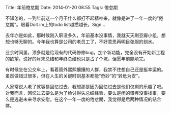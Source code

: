 Title: 年前倦怠期
Date: 2014-01-20 08:55
Tags: 倦怠期

不知怎的，一到年前这一个月干什么都打不起精神来，就像是进了一年一度的“倦怠期”。眼看Doit.im上的todo list越攒越长，Sign...

去年亦是如此，那时候刚入职没多久，年前基本没事情，我就天天刷豆瓣小组，想想也够无聊的。今年我也算是公司的老员工了，不好意思再明目张胆的划水。

业余时间里，顶多就是给现有的代码修修bug，加个新功能，完全没有开始新工程的欲望。说好的月末总结和年终总结也只是占了个坑，但愿年前能填完。

有时候坐在公交车上，看着窗外熙熙攘攘的人群，我禁不住想自己还是挺幸运的。虽然做错过很多，但在人生的关键时刻基本都能“奇妙”的“转危为安”。

人家常说人老了就容易回忆过去，我想那是因为回忆过去是他们仅剩的乐趣了吧。 对我而言，回忆过去要么是为了检讨得失总结经验，要么是闲的蛋疼没事找事，要么是逃避未来寻求安慰。在这个一年一度的倦怠期，我觉得是后两种情况的结合体。 

